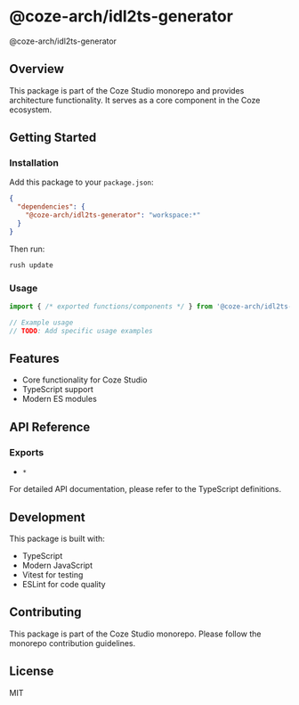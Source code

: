 # @coze-arch/idl2ts-generator

@coze-arch/idl2ts-generator

## Overview

This package is part of the Coze Studio monorepo and provides architecture functionality. It serves as a core component in the Coze ecosystem.

## Getting Started

### Installation

Add this package to your `package.json`:

```json
{
  "dependencies": {
    "@coze-arch/idl2ts-generator": "workspace:*"
  }
}
```

Then run:

```bash
rush update
```

### Usage

```typescript
import { /* exported functions/components */ } from '@coze-arch/idl2ts-generator';

// Example usage
// TODO: Add specific usage examples
```

## Features

- Core functionality for Coze Studio
- TypeScript support
- Modern ES modules

## API Reference

### Exports

- `*`


For detailed API documentation, please refer to the TypeScript definitions.

## Development

This package is built with:

- TypeScript
- Modern JavaScript
- Vitest for testing
- ESLint for code quality

## Contributing

This package is part of the Coze Studio monorepo. Please follow the monorepo contribution guidelines.

## License

MIT
